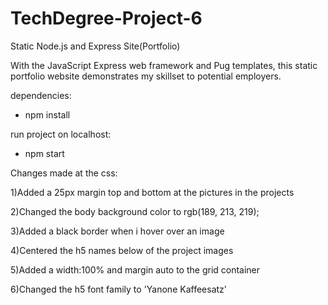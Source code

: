 # TechDegree-Project-6

Static Node.js and Express Site(Portfolio)

With the JavaScript Express web framework and Pug templates, this static portfolio website demonstrates my skillset to potential employers.

dependencies:

- npm install

run project on localhost:

- npm start

Changes made at the css:

1)Added a 25px margin top and bottom at the pictures in the projects

2)Changed the body background color to rgb(189, 213, 219);

3)Added a black border when i hover over an image

4)Centered the h5 names below of the project images

5)Added a width:100% and margin auto to the grid container

6)Changed the h5 font family to 'Yanone Kaffeesatz'
